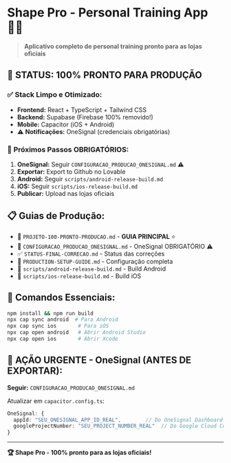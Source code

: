 # Shape Pro - Personal Training App 🏋️‍♂️

> **Aplicativo completo de personal training pronto para as lojas oficiais**

## 🎯 **STATUS: 100% PRONTO PARA PRODUÇÃO**

### ✅ **Stack Limpo e Otimizado:**
- **Frontend:** React + TypeScript + Tailwind CSS
- **Backend:** Supabase (Firebase 100% removido!)
- **Mobile:** Capacitor (iOS + Android)
- ⚠️ **Notificações:** OneSignal (credenciais obrigatórias)

### 🚀 **Próximos Passos OBRIGATÓRIOS:**
1. **OneSignal:** Seguir `CONFIGURACAO_PRODUCAO_ONESIGNAL.md` ⚠️
2. **Exportar:** Export to Github no Lovable
3. **Android:** Seguir `scripts/android-release-build.md`
4. **iOS:** Seguir `scripts/ios-release-build.md`
5. **Publicar:** Upload nas lojas oficiais

## 📋 **Guias de Produção:**
- 🎯 `PROJETO-100-PRONTO-PRODUCAO.md` - **GUIA PRINCIPAL** ⭐
- 🚨 `CONFIGURACAO_PRODUCAO_ONESIGNAL.md` - OneSignal OBRIGATÓRIO ⚠️  
- ✅ `STATUS-FINAL-CORRECAO.md` - Status das correções
- 📖 `PRODUCTION-SETUP-GUIDE.md` - Configuração completa
- 🤖 `scripts/android-release-build.md` - Build Android
- 🍎 `scripts/ios-release-build.md` - Build iOS

## 🚀 **Comandos Essenciais:**
```bash
npm install && npm run build
npx cap sync android  # Para Android
npx cap sync ios       # Para iOS
npx cap open android   # Abrir Android Studio
npx cap open ios       # Abrir Xcode
```

## 🚨 **AÇÃO URGENTE - OneSignal (ANTES DE EXPORTAR):**
**Seguir:** `CONFIGURACAO_PRODUCAO_ONESIGNAL.md`

Atualizar em `capacitor.config.ts`:
```typescript
OneSignal: {
  appId: "SEU_ONESIGNAL_APP_ID_REAL",        // Do OneSignal Dashboard
  googleProjectNumber: "SEU_PROJECT_NUMBER_REAL"  // Do Google Cloud Console
}
```

---

**🏆 Shape Pro - 100% pronto para as lojas oficiais!**